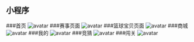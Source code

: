 ## 小程序
###首页
![avatar](https://github.com/lele88lala/lenovo_applet/blob/master/images/0-1-%E9%A6%96%E9%A1%B5.png)
###赛事页面
![avatar](https://github.com/lele88lala/lenovo_applet/blob/master/images/2-1-1-%E6%AF%94%E8%B5%9B.png)
###篮球宝贝页面
![avatar](https://github.com/lele88lala/lenovo_applet/blob/master/images/5-3-1-%E6%88%91%E7%9A%84-%E7%AF%AE%E7%90%83%E5%AE%9D%E8%B4%9D.png)
###商城
![avatar](https://github.com/lele88lala/lenovo_applet/blob/master/images/4-1-%E8%81%94%E6%83%B3%E5%95%86%E5%9F%8E.png)
###我的
![avatar](https://github.com/lele88lala/lenovo_applet/blob/master/images/5-3-1-%E6%88%91%E7%9A%84-%E7%AF%AE%E7%90%83%E5%AE%9D%E8%B4%9D.png)
###竞猜
![avatar](https://github.com/lele88lala/lenovo_applet/blob/master/images/2-3-2-%E6%AF%94%E8%B5%9B%E8%AF%A6%E6%83%85-%E7%AB%9E%E7%8C%9C-%E6%8A%95%E6%B3%A8%E5%BC%B9%E5%B1%82.png)
###闯关
![avatar](https://github.com/lele88lala/lenovo_applet/blob/master/images/2-5-1-%E7%AB%9E%E7%8C%9C%E9%97%AF%E5%85%B3-%E9%80%89%E5%85%B3-%E6%9C%AA%E5%BC%80%E5%A7%8B.png)

